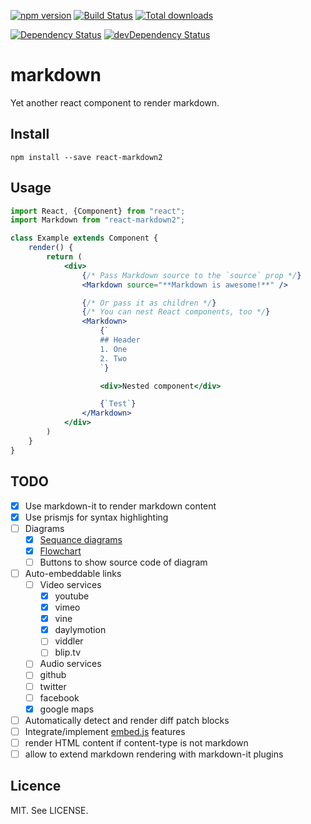 [![npm version](https://badge.fury.io/js/react-markdown2.svg)](https://badge.fury.io/js/react-markdown2)
[![Build Status](https://travis-ci.org/reactbits/markdown.svg?branch=master)](https://travis-ci.org/reactbits/markdown)
[![Total downloads](https://img.shields.io/npm/dt/react-markdown2.svg)](https://www.npmjs.com/package/react-markdown2)

[![Dependency Status](https://david-dm.org/reactbits/markdown.svg)](https://david-dm.org/reactbits/markdown)
[![devDependency Status](https://david-dm.org/reactbits/markdown/dev-status.svg)](https://david-dm.org/reactbits/markdown#info=devDependencies)

# markdown
Yet another react component to render markdown.

## Install

```
npm install --save react-markdown2
```

## Usage

```jsx
import React, {Component} from "react";
import Markdown from "react-markdown2";

class Example extends Component {
    render() {
        return (
            <div>
                {/* Pass Markdown source to the `source` prop */}
                <Markdown source="**Markdown is awesome!**" />

                {/* Or pass it as children */}
                {/* You can nest React components, too */}
                <Markdown>
                    {`
                    ## Header
                    1. One
                    2. Two
                    `}

                    <div>Nested component</div>

                    {`Test`}
                </Markdown>
            </div>
        )
    }
}
```

## TODO
* [x] Use markdown-it to render markdown content
* [x] Use prismjs for syntax highlighting
* [ ] Diagrams
	* [x] [Sequance diagrams](https://github.com/bramp/js-sequence-diagrams)
	* [x] [Flowchart](https://github.com/adrai/flowchart.js)
	* [ ] Buttons to show source code of diagram
* [ ] Auto-embeddable links
	* [ ] Video services
		* [x] youtube
		* [x] vimeo
		* [x] vine
		* [x] daylymotion
		* [ ] viddler
		* [ ] blip.tv
	* [ ] Audio services
	* [ ] github
	* [ ] twitter
	* [ ] facebook
	* [x] google maps
* [ ] Automatically detect and render diff patch blocks
* [ ] Integrate/implement [embed.js](https://github.com/ritz078/embed.js) features
* [ ] render HTML content if content-type is not markdown
* [ ] allow to extend markdown rendering with markdown-it plugins

## Licence

MIT. See LICENSE.
